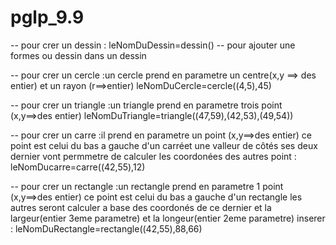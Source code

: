 # pglp_9.9

--  pour crer un dessin :
leNomDuDessin=dessin()
--  pour ajouter une formes ou dessin dans un dessin 

--  pour crer un cercle :un cercle prend en parametre un centre(x,y ==> des entier) et un rayon (r==>entier)
    leNomDuCercle=cercle((4,5),45)



--  pour crer un triangle :un triangle prend en parametre trois point (x,y==>des entier) 
  leNomDuTriangle=triangle((47,59),(42,53),(49,54))



--  pour crer un carre :il prend en parametre un point (x,y==>des entier)  ce point est celui du bas a gauche d'un carréet une valleur de côtés ses deux dernier vont permmetre de calculer les coordonées des autres point :
  leNomDucarre=carre((42,55),12)



--  pour crer un rectangle :un rectangle prend en parametre 1 point (x,y==>des entier) ce point est celui du bas a gauche  d'un rectangle les autres seront calculer a base des coordonés de ce dernier et la largeur(entier 3eme parametre) et la longeur(entier 2eme parametre) inserer :
    leNomDuRectangle=rectangle((42,55),88,66)
